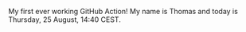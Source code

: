 My first ever working GitHub Action!
My name is Thomas and today is Thursday, 25 August, 14:40 CEST. 
